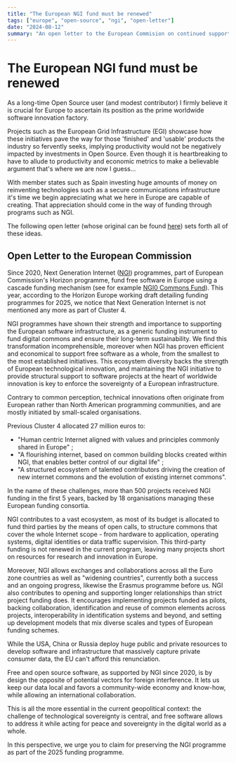 ```yaml
---
title: "The European NGI fund must be renewed"
tags: ["europe", "open-source", "ngi", "open-letter"]
date: "2024-08-12"
summary: "An open letter to the European Commision on continued support for NGI"
---
```


# The European NGI fund must be renewed
As a long-time Open Source user (and modest contributor) I firmly believe it is crucial for
Europe to ascertain its position as the prime worldwide software innovation factory.

Projects such as the European Grid Infrastructure (EGI) showcase how these initiatives pave the
way for those 'finished' and 'usable' products the industry so fervently seeks, implying productivity
would not be negatively impacted by investments in Open Source. Even though it is heartbreaking to
have to allude to productivity and economic metrics to make a believable argument that's where we
are now I guess...

With member states such as Spain investing huge amounts of money on reinventing technologies such as
a secure communications infrastructure it's time we begin appreciating what we here in Europe are
capable of creating. That appreciation should come in the way of funding through programs such as
NGI.

The following open letter (whose original can be found [here](https://pad.public.cat/lettre-NCP-NGI))
sets forth all of these ideas.

## Open Letter to the European Commission
Since 2020, Next Generation Internet ([NGI](https://www.ngi.eu)) programmes, part of European Commission's Horizon programme, fund free software in Europe
using a cascade funding mechanism (see for example [NGI0  Commons Fund](https://www.nlnet.nl/commonsfund)). This year, according to the Horizon Europe
working draft detailing funding programmes for 2025, we notice that Next Generation Internet is not mentioned any more as part of Cluster 4.

NGI programmes have shown their strength and importance to supporting the European software infrastructure, as a generic funding instrument to fund digital
commons and ensure their long-term sustainability. We find this transformation incomprehensible, moreover when NGI has proven efficient and economical to
support free software as a whole, from the smallest to the most established initiatives. This ecosystem diversity backs the strength of European
technological innovation, and maintaining the NGI initiative to provide structural support to software projects at the heart of worldwide innovation
is key to enforce the sovereignty of a European infrastructure.

Contrary to common perception, technical innovations often originate from European rather than North American programming communities, and are mostly
initiated by small-scaled organisations.

Previous Cluster 4 allocated 27 million euros to:

- "Human centric Internet aligned with values and principles commonly shared in Europe" ;
- "A flourishing internet, based on common building blocks created within NGI, that enables better control of our digital life" ;
- "A structured ecosystem of talented contributors driving the creation of new internet commons and the evolution of existing internet commons".

In the name of these challenges, more than 500 projects received NGI funding in the first 5 years, backed by 18 organisations managing these
European funding consortia.

NGI contributes to a vast ecosystem, as most of its budget is allocated to fund third parties by the means of open calls, to structure commons that
cover the whole Internet scope - from hardware to application, operating systems, digital identities or data traffic supervision. This third-party
funding is not renewed in the current program, leaving many projects short on resources for research and innovation in Europe.

Moreover, NGI allows exchanges and collaborations across all the Euro zone countries as well as "widening countries", currently both a success
and an ongoing progress, likewise the Erasmus programme before us. NGI also contributes to opening and supporting longer relationships than
strict project funding does. It encourages implementing projects funded as pilots, backing collaboration, identification and reuse of common
elements across projects, interoperability in identification systems and beyond, and setting up development models that mix diverse scales
and types of European funding schemes.

While the USA, China or Russia deploy huge public and private resources to develop software and infrastructure that massively capture
private consumer data, the EU can't afford this renunciation.

Free and open source software, as supported by NGI since 2020, is by design the opposite of potential vectors for foreign interference. It lets
us keep our data local and favors a community-wide economy and know-how, while allowing an international collaboration.

This is all the more essential in the current geopolitical context: the challenge of technological sovereignty is central, and free software
allows to address it while acting for peace and sovereignty in the digital world as a whole.

In this perspective, we urge you to claim for preserving the NGI programme as part of the 2025 funding programme.
